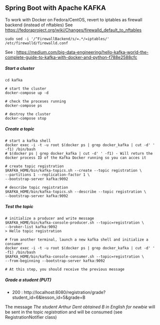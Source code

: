 ## Spring Boot with Apache KAFKA

To work with Docker on Fedora/CentOS, revert to iptables as firewall backend (instead of nftables)
See https://fedoraproject.org/wiki/Changes/firewalld_default_to_nftables
```shell script
sudo sed -i '/^FirewallBackend/s/=.*/=iptables/' /etc/firewalld/firewalld.conf
```

See :
https://medium.com/big-data-engineering/hello-kafka-world-the-complete-guide-to-kafka-with-docker-and-python-f788e2588cfc

##### Start a cluster
```shell script
cd kafka

# start the cluster
docker-compose up -d

# check the proceses running
docker-compose ps

# destroy the cluster
docker-compose stop
```

##### Create a topic
```shell script
# start a kafka shell
docker exec -i -t -u root $(docker ps | grep docker_kafka | cut -d' ' -f1) /bin/bash
# $(docker ps | grep docker_kafka | cut -d' ' -f1) - Will return the docker process ID of the Kafka Docker running so you can acces it

# create topic registration
$KAFKA_HOME/bin/kafka-topics.sh --create --topic registration \
--partitions 1 --replication-factor 1 \
--bootstrap-server kafka:9092

# describe topic registration
$KAFKA_HOME/bin/kafka-topics.sh --describe --topic registration \
--bootstrap-server kafka:9092
```

##### Test the topic
```shell script
# initialize a producer and write message 
$KAFKA_HOME/bin/kafka-console-producer.sh --topic=registration \
--broker-list kafka:9092
> Hello topic registration

# from another terminal, launch a new kafka shell and initialize a consumer
docker exec -i -t -u root $(docker ps | grep docker_kafka | cut -d' ' -f1) /bin/bash
$KAFKA_HOME/bin/kafka-console-consumer.sh --topic=registration \
--from-beginning --bootstrap-server kafka:9092

# At this step, you should receive the previous message
```

##### Grade a student (PUT)
* 200 : http://localhost:8080/registration/grade?student_id=6&lesson_id=5&grade=B

The message _The student Arthur Dent obtained B in English for newbie_ will be sent in the topic _registration_ and will be consumed (see RegistrationNotifier class)

